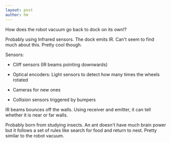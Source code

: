 ```yaml
---
layout: post
author: hm
---
```


How does the robot vacuum go back to dock on its own!?

Probably using Infrared sensors. The dock emits IR. Can't seem to find much about this. Pretty cool though.

Sensors:

- Cliff sensors (IR beams pointing downwards)

- Optical encoders: Light sensors to detect how many times the wheels rotated

- Cameras for new ones

- Collision sensors triggered by bumpers

IR beams bounces off the walls. Using receiver and emitter, it can tell whether it is near or far walls.

Probably born from studying insects. An ant doesn't have much brain power but it follows a set of rules like search for food and return to nest. Pretty similar to the robot vacuum.